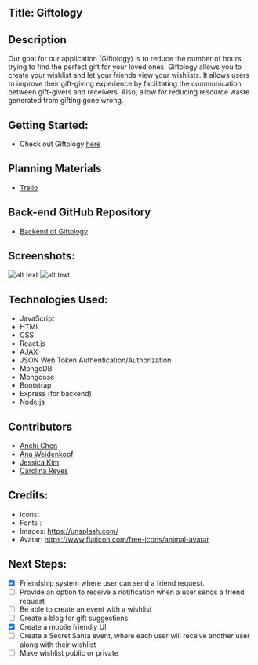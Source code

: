 ## __Title: Giftology__ 

## Description
Our goal for our application (Giftology) is to reduce the number of hours trying to find the perfect gift for your loved ones.
Giftology allows you to create your wishlist and let your friends view your wishlists.
It allows users to improve their gift-giving experience by facilitating the communication between gift-givers and receivers.
Also, allow for reducing resource waste generated from gifting gone wrong.

## Getting Started: #
  * Check out Giftology [here]()

## Planning Materials
  * [Trello](https://trello.com/b/HzfImzvi/giftology) 

## Back-end GitHub Repository
  * [Backend of Giftology](https://github.com/creyes25/giftology-backend)

## Screenshots: 
 ![alt text]()
 ![alt text]()

## Technologies Used: 
  * JavaScript
  * HTML
  * CSS
  * React.js
  * AJAX
  * JSON Web Token Authentication/Authorization
  * MongoDB
  * Mongoose
  * Bootstrap
  * Express (for backend)
  * Node.js

## Contributors
  * [Anchi Chen](https://github.com/chenannchi)
  * [Ana Weidenkopf](https://github.com/AWeidenkopf)
  * [Jessica Kim](https://github.com/jessykim)
  * [Carolina Reyes](https://github.com/creyes25)

## Credits: 
  * icons: 
  * Fonts : 
  * Images: https://unsplash.com/
  * Avatar: https://www.flaticon.com/free-icons/animal-avatar

## Next Steps: 
  - [x] Friendship system where user can send a friend request.
  - [ ] Provide an option to receive a notification when a user sends a friend request
  - [ ] Be able to create an event with a wishlist
  - [ ] Create a blog for gift suggestions
  - [x] Create a mobile friendly UI
  - [ ] Create a Secret Santa event, where each user will receive another user along with their wishlist
  - [ ] Make wishlist public or private
